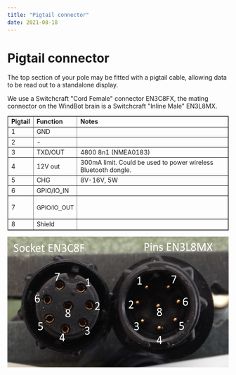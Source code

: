 ```yaml
---
title: "Pigtail connector"
date: 2021-08-18
---
```

# Pigtail connector

The top section of your pole may be fitted with a pigtail cable, allowing data to be read out to a standalone display.

  

We use a Switchcraft "Cord Female" connector EN3C8FX, the mating connector on the WindBot brain is a Switchcraft "Inline Male" EN3L8MX.

  

<table id="table69646" border="1" cellspacing="0" cellpadding="0"><tbody><tr><td class=""><b>Pigtail</b></td><td class=""><b>Function</b></td><td class=""><b>Notes</b></td></tr><tr><td class="">1</td><td class="">GND</td><td><br></td></tr><tr><td class="">2</td><td class="current">-</td><td><br></td></tr><tr><td class="">3</td><td class="">TXD/OUT</td><td class="">4800 8n1 (NMEA0183)</td></tr><tr><td class="">4</td><td class="">12V out</td><td class="">300mA limit. Could be used to power wireless Bluetooth dongle.</td></tr><tr><td class="">5</td><td class="">CHG</td><td class="">8V-16V, 5W</td></tr><tr><td class="">6</td><td class="">GPIO/IO_IN</td><td><br></td></tr><tr><td class="">7</td><td class=""><p><span style="font-family: 'Helvetica Neue', Helvetica, Arial, sans-serif; font-size: 13px; font-weight: normal;">GPIO/IO_OUT</span></p></td><td><br></td></tr><tr><td class="">8</td><td class="">Shield</td><td><br></td></tr></tbody></table>

  

<img src="../../../assets/images/en3.png" alt=""  height="297px" />